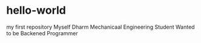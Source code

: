 # hello-world
my first repository
Myself Dharm Mechanicaal Engineering Student
Wanted to be Backened Programmer
